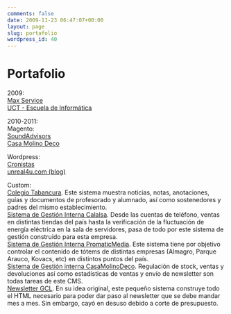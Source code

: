 ```yaml
---
comments: false
date: 2009-11-23 06:47:07+00:00
layout: page
slug: portafolio
wordpress_id: 40
---
```


<h1>Portafolio</h1>

2009:  
[Max Service](http://www.maxservice.cl/)  
[UCT - Escuela de Informática](http://www.inf.uct.cl/)

2010-2011:  
Magento:  
[SoundAdvisors](http://www.soundadvisors.cl/)  
[Casa Molino Deco](http://www.casamolinodeco.cl/)

Wordpress:  
[Cronistas](http://www.cronistas.cl/)  
[unreal4u.com (blog)](http://blog.unreal4u.com/)

Custom:  
[Colegio Tabancura](http://www.colegiotabancura.cl). Este sistema muestra noticias, notas, anotaciones, guías y documentos de profesorado y alumnado, así como sostenedores y padres del mismo establecimiento.  
[Sistema de Gestión Interna Calalsa](http://sgp.calalsa.cl/). Desde las cuentas de teléfono, ventas en distintas tiendas del país hasta la verificación de la fluctuación de energía eléctrica en la sala de servidores, pasa de todo por este sistema de gestión construido para esta empresa.  
[Sistema de Gestión Interna PromaticMedia](http://totems.promaticmedia.cl/). Este sistema tiene por objetivo controlar el contenido de tótems de distintas empresas (Almagro, Parque Arauco, Kovacs, etc) en distintos puntos del país.  
[Sistema de Gestión interna CasaMolinoDeco](http://www.casamolinodeco.cl/sg/). Regulación de stock, ventas y devoluciones así como estadísticas de ventas y envío de newsletter son todas tareas de este CMS.  
[Newsletter GCL](http://www.gcl.cl/newsletter/). En su idea original, este pequeño sistema construye todo el HTML necesario para poder dar paso al newsletter que se debe mandar mes a mes. Sin embargo, cayó en desuso debido a corte de presupuesto.  
